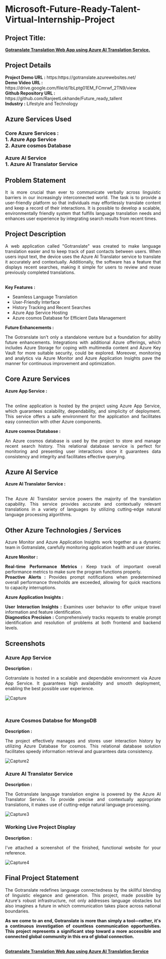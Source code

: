 <h1>Microsoft-Future-Ready-Talent-Virtual-Internship-Project</h1>
<h2>Project Title:</h2><b><a href="https://gotranslate.azurewebsites.net/">Gotranslate Translation Web App using Azure AI Translation Service.</b></a>
<br>
<h2>Project Details</h2>
<b>Project Demo URL :</b> https:https://gotranslate.azurewebsites.net/ <br>
<b>Demo Video URL :</b> https://drive.google.com/file/d/1bLptg01EM_FCmrwf_2TN9/view <br>
<b>Github Repository URL :</b> https://github.com/RanjeetLokhande/Future_ready_tallent <br>
<b>Industry :</b> Lifestyle and Technology<br>
<h2>Azure Services Used</h2>
<h3>
Core Azure Services : <br>
1. Azure App Service <br>
2. Azure cosmos Database <br> <br>
Azure AI Service <br>
1. Azure AI Translator Service
</h3>
<h2>Problem Statement</h2>
<p align="justify">It is more crucial than ever to communicate verbally across linguistic barriers in our increasingly interconnected world. The task is to provide a user-friendly platform so that individuals may effortlessly translate content and keep a record of their interactions. It is possible to develop a scalable, environmentally friendly system that fulfills language translation needs and enhances user experience by integrating search results from recent times.</p>
<h2>Project Description</h2>
<p align="justify">A web application called "Gotranslate" was created to make language translation easier and to keep track of past contacts between users. When users input text, the device uses the Azure AI Translator service to translate it accurately and contextually. Additionally, the software has a feature that displays recent searches, making it simple for users to review and reuse previously completed translations.</p><br>
<b>Key Features :</b>
<ul>
    <li>Seamless Language Translation</li>
    <li>User-Friendly Interface</li>
    <li>History Tracking and Recent Searches</li>
    <li>Azure App Service Hosting</li>
    <li>Azure cosmos Database for Efficient Data Management</li>
</ul>
<b>Future Enhancements :</b><br>
<p align="justify">The Gotranslate isn't only a standalone venture but a foundation for ability future enhancements. Integrations with additional Azure offerings, which includes Azure Storage for coping with multimedia content and Azure Key Vault for more suitable security, could be explored. Moreover, monitoring and analytics via Azure Monitor and Azure Application Insights pave the manner for continuous improvement and optimization.</p>
<h2>Core Azure Services</h2>
<b>Azure App Service :</b><br><p align="justify"><br>The online application is hosted by the project using Azure App Service, which guarantees scalability, dependability, and simplicity of deployment. This service offers a safe environment for the application and facilitates easy connection with other Azure components.</p>

<b>Azure cosmos Dtatabase :</b><br><p align="justify">An Azure cosmos database is used by the project to store and manage recent search history. This relational database service is perfect for monitoring and presenting user interactions since it guarantees data consistency and integrity and facilitates effective querying.</p>
<h2>Azure AI Service</h2>
<b>Azure AI Translator Service :</b><br><br><p align="justify">The Azure AI Translator service powers the majority of the translation capability. This service provides accurate and contextually relevant translations in a variety of languages by utilizing cutting-edge natural language processing algorithms.</p>
<h2>Other Azure Technologies / Services</h2>
<p align="justify">Azure Monitor and Azure Application Insights work together as a dynamic team in Gotranslate, carefully monitoring application health and user stories.</p>

<b>Azure Monitor :</b><p align="justify"><b>Real-time Performance Metrics :</b> Keep track of important overall performance metrics to make sure the program functions properly.<br>
<b>Proactive Alerts :</b> Provides prompt notifications when predetermined overall performance thresholds are exceeded, allowing for quick reactions to capacity interruptions.</p>
<b>Azure Application Insights :</b><p align="justify">
<b>User Interaction Insights :</b> Examines user behavior to offer unique travel information and feature identification.<br>
<b>Diagnostics Precision :</b> Comprehensively tracks requests to enable prompt identification and resolution of problems at both frontend and backend levels.

<h2>Screenshots</h2>
<h3>Azure App Service</h3>
<b>Description :</b><p align="justify">Gotranslate is hosted in a scalable and dependable environment via Azure App Service. It guarantees high availability and smooth deployment, enabling the best possible user experience.</p>

![Capture](https://github.com/RanjeetLokhande/Future_ready_tallent/assets/104196701/be114273-eacc-4a6c-9dc4-d4abfdd344d6)

<br>
<h3>Azure Cosmos Databse for MongoDB</h3>
<b>Description :</b><p align="justify"> The project effectively manages and stores user interaction history by utilizing Azure Database for cosmos. This relational database solution facilitates speedy information retrieval and guarantees data consistency.</p>

![Capture2](https://github.com/RanjeetLokhande/Future_ready_tallent/assets/104196701/c74a2aff-55a7-44c3-82a5-2dc8808c67c6)

<h3>Azure AI Translator Service</h3>
<b>Description :</b><p align="justify">The Gotranslate language translation engine is powered by the Azure AI Translator Service. To provide precise and contextually appropriate translations, it makes use of cutting-edge natural language processing.</p>

![Capture3](https://github.com/RanjeetLokhande/Future_ready_tallent/assets/104196701/bfbc5dd8-6475-43bd-a828-e3ed533654a4)

<h3>Working Live Project Display</h3>
<b>Description :</b><p align="justify">I've attached a screenshot of the finished, functional website for your reference.</p>

![Capture4](https://github.com/RanjeetLokhande/Future_ready_tallent/assets/104196701/c821f9d1-b2c8-41b3-8668-95df44150d0f)



<h2>Final Project Statement</h2>
<p align="justify">
The Gotranslate redefines language connectedness by the skillful blending of linguistic elegance and generation. This project, made possible by Azure's robust infrastructure, not only addresses language obstacles but also imagines a future in which communication takes place across national boundaries.</p>
<p align="justify">
<b>As we come to an end, Gotranslate is more than simply a tool—rather, it's a continuous investigation of countless communication opportunities. This project represents a significant step toward a more accessible and connected global community in this era of global connection.</b>
</p> <br>
</h2><b><a href="https://gotranslate.azurewebsites.net/">Gotranslate Translation Web App using Azure AI Translation Service</b></a>

